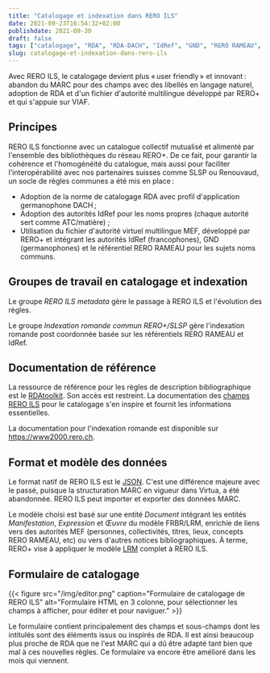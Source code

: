 ```yaml
---
title: "Catalogage et indexation dans RERO ILS"
date: 2021-09-23T16:54:32+02:00
publishdate: 2021-09-30
draft: false
tags: ["catalogage", "RDA", "RDA-DACH", "IdRef", "GND", "RERO RAMEAU", "LRM"]
slug: catalogage-et-indexation-dans-rero-ils
---
```


Avec RERO ILS,  le catalogage devient plus « user friendly » et innovant :
abandon du MARC pour des champs avec des libellés en langage naturel, adoption
de RDA et d'un fichier d'autorité multilingue développé par RERO+ et qui
s'appuie sur VIAF.

<!--more-->

## Principes

RERO ILS fonctionne avec un catalogue collectif mutualisé et alimenté par
l'ensemble des bibliothèques du réseau RERO+. De ce fait, pour garantir la
cohérence et l'homogénéité du catalogue, mais aussi pour faciliter
l'interopérabilité avec nos partenaires suisses comme SLSP ou Renouvaud, un
socle de règles communes a été mis en place :

- Adoption de la norme de catalogage RDA avec profil d'application germanophone
  DACH ;
- Adoption des autorités IdRef pour les noms propres (chaque autorité sert
  comme ATC/matière) ;
- Utilisation du fichier d'autorité virtuel multilingue MEF, développé par
  RERO+ et intégrant les autorités IdRef (francophones), GND (germanophones) et
  le référentiel RERO RAMEAU pour les sujets noms communs.

## Groupes de travail en catalogage et indexation

Le groupe *RERO ILS metadata* gère le passage à RERO ILS et l'évolution des
règles.

Le groupe *Indexation romande commun RERO+/SLSP* gère l'indexation romande post
coordonnée basée sur les référentiels RERO RAMEAU et IdRef.

## Documentation de référence

La ressource de référence pour les règles de description bibliographique est le
[RDAtoolkit][1]. Son accès est restreint. La documentation des [champs RERO
ILS][2] pour le catalogage s'en inspire et fournit les informations
essentielles.

La documentation pour l'indexation romande est disponible sur
<https://www2000.rero.ch>.

## Format et modèle des données

Le format natif de RERO ILS est le [JSON][3]. C'est une différence majeure
avec le passé, puisque la structuration MARC en vigueur dans Virtua, a été
abandonnée. RERO ILS peut importer et exporter des données MARC.

Le modèle choisi est basé sur une entité *Document* intégrant les
entités *Manifestation*, *Expression* et *Œuvre* du modèle FRBR/LRM, enrichie
de liens vers des autorités MEF (personnes, collectivités, titres, lieux,
concepts RERO RAMEAU, etc) ou vers d'autres notices bibliographiques. À terme,
RERO+ vise à appliquer le modèle [LRM][4] complet à RERO ILS.

## Formulaire de catalogage

{{< figure src="/img/editor.png"
    caption="Formulaire de catalogage de RERO ILS"
    alt="Formulaire HTML en 3 colonne, pour sélectionner les champs à afficher, pour éditer et pour naviguer." >}}

Le formulaire contient principalement des champs et sous-champs dont les
intitulés sont des éléments issus ou inspirés de RDA. Il est ainsi
beaucoup plus proche de RDA que ne l'est MARC qui a dû être adapté tant
bien que mal à ces nouvelles règles. Ce formulaire va encore être
amélioré dans les mois qui viennent.

[1]: https://www.rdatoolkit.org/
[2]: https://bib.rero.ch/help/catalogage/liste-champs/
[3]: https://fr.wikipedia.org/wiki/JavaScript_Object_Notation
[4]: https://fr.wikipedia.org/wiki/Modèle_de_référence_IFLA_pour_les_bibliothèques

